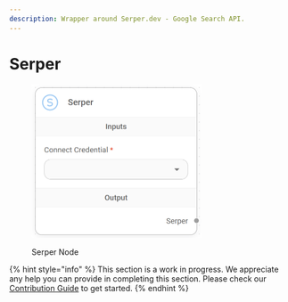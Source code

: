 ```yaml
---
description: Wrapper around Serper.dev - Google Search API.
---
```


# Serper

<figure><img src="../../../.gitbook/assets/image (11).png" alt="" width="305"><figcaption><p>Serper Node</p></figcaption></figure>

{% hint style="info" %}
This section is a work in progress. We appreciate any help you can provide in completing this section. Please check our [Contribution Guide](../../../CONTRIBUTING.md) to get started.
{% endhint %}
